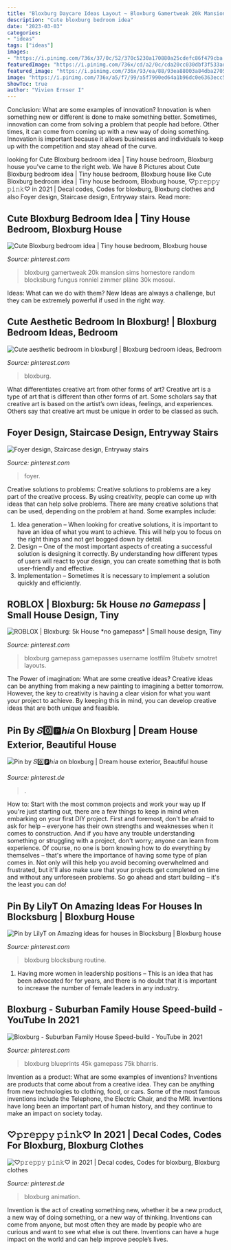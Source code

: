 ```yaml
---
title: "Bloxburg Daycare Ideas Layout ~ Bloxburg Gamertweak 20k Mansion Sims Homestore Random Blocksburg Fungus Ronniel Zimmer Pläne 30k Mosoui"
description: "Cute bloxburg bedroom idea"
date: "2023-03-03"
categories:
- "ideas"
tags: ["ideas"]
images:
- "https://i.pinimg.com/736x/37/0c/52/370c5230a170880a25cdefc86f479cba.jpg"
featuredImage: "https://i.pinimg.com/736x/cd/a2/0c/cda20cc030dbf3f533ad169e15872069.jpg"
featured_image: "https://i.pinimg.com/736x/93/ea/88/93ea88003a84dba2705b860b84191ffd.jpg"
image: "https://i.pinimg.com/736x/a5/f7/99/a5f7990ed64a1b96dc0e6363ecc53a90.jpg"
ShowToc: true
author: "Vivien Ernser I"
---
```



Conclusion: What are some examples of innovation?
Innovation is when something new or different is done to make something better. Sometimes, innovation can come from solving a problem that people had before. Other times, it can come from coming up with a new way of doing something. Innovation is important because it allows businesses and individuals to keep up with the competition and stay ahead of the curve.

	

		
looking for Cute Bloxburg bedroom idea | Tiny house bedroom, Bloxburg house you've came to the right web. We have 8 Pictures about Cute Bloxburg bedroom idea | Tiny house bedroom, Bloxburg house like Cute Bloxburg bedroom idea | Tiny house bedroom, Bloxburg house, ♡︎𝚙𝚛𝚎𝚙𝚙𝚢 𝚙𝚒𝚗𝚔♡︎ in 2021 | Decal codes, Codes for bloxburg, Bloxburg clothes and also Foyer design, Staircase design, Entryway stairs. Read more:
		
    
## Cute Bloxburg Bedroom Idea | Tiny House Bedroom, Bloxburg House

<img loading=lazy src="https://i.pinimg.com/736x/93/ea/88/93ea88003a84dba2705b860b84191ffd.jpg" onerror="this.onerror=null;this.src='https://tse4.mm.bing.net/th?id=OIP.Bo9yxs6moZIE2TOOrRppagHaEK&amp;pid=15.1';" alt="Cute Bloxburg bedroom idea | Tiny house bedroom, Bloxburg house">

_Source: pinterest.com_

>bloxburg gamertweak 20k mansion sims homestore random blocksburg fungus ronniel zimmer pläne 30k mosoui. 

	

Ideas: What can we do with them?
New Ideas are always a challenge, but they can be extremely powerful if used in the right way.

    
## Cute Aesthetic Bedroom In Bloxburg! | Bloxburg Bedroom Ideas, Bedroom

<img loading=lazy src="https://i.pinimg.com/736x/cd/a2/0c/cda20cc030dbf3f533ad169e15872069.jpg" onerror="this.onerror=null;this.src='https://tse2.mm.bing.net/th?id=OIP.7Dz2ZiHnQOYC_2WAPQsztgHaDj&amp;pid=15.1';" alt="Cute aesthetic bedroom in bloxburg! | Bloxburg bedroom ideas, Bedroom">

_Source: pinterest.com_

>bloxburg. 

	

What differentiates creative art from other forms of art?
Creative art is a type of art that is different than other forms of art. Some scholars say that creative art is based on the artist’s own ideas, feelings, and experiences. Others say that creative art must be unique in order to be classed as such.

    
## Foyer Design, Staircase Design, Entryway Stairs

<img loading=lazy src="https://i.pinimg.com/736x/37/0c/52/370c5230a170880a25cdefc86f479cba.jpg" onerror="this.onerror=null;this.src='https://tse1.mm.bing.net/th?id=OIP.K32klFUoBq7_UFUjcdpEtAHaKE&amp;pid=15.1';" alt="Foyer design, Staircase design, Entryway stairs">

_Source: pinterest.com_

>foyer. 

	

Creative solutions to problems:
Creative solutions to problems are a key part of the creative process. By using creativity, people can come up with ideas that can help solve problems. There are many creative solutions that can be used, depending on the problem at hand. Some examples include:
1. Idea generation – When looking for creative solutions, it is important to have an idea of what you want to achieve. This will help you to focus on the right things and not get bogged down by detail.
2. Design – One of the most important aspects of creating a successful solution is designing it correctly. By understanding how different types of users will react to your design, you can create something that is both user-friendly and effective.
3. Implementation – Sometimes it is necessary to implement a solution quickly and efficiently.

    
## ROBLOX | Bloxburg: 5k House *no Gamepass* | Small House Design, Tiny

<img loading=lazy src="https://i.pinimg.com/736x/88/03/5d/88035d64ec30a1b4bf6bcb2b55975241.jpg" onerror="this.onerror=null;this.src='https://tse3.mm.bing.net/th?id=OIP.3BHUCK9Dc9IJKlpGQo2MAQHaEK&amp;pid=15.1';" alt="ROBLOX | Bloxburg: 5k House *no gamepass* | Small house design, Tiny">

_Source: pinterest.com_

>bloxburg gamepass gamepasses username lostfilm 9tubetv smotret layouts. 

	

The Power of imagination: What are some creative ideas?
Creative ideas can be anything from making a new painting to imagining a better tomorrow. However, the key to creativity is having a clear vision for what you want your project to achieve. By keeping this in mind, you can develop creative ideas that are both unique and feasible.

    
## Pin By 𝑆0️⃣🅿️ℎ𝑖𝑎 On Bloxburg | Dream House Exterior, Beautiful House

<img loading=lazy src="https://i.pinimg.com/736x/5b/1d/a5/5b1da5e032b85cac513b568426b6aebf.jpg" onerror="this.onerror=null;this.src='https://tse4.mm.bing.net/th?id=OIP.ju0V_pbjo2iFokSVXrM88AHaEo&amp;pid=15.1';" alt="Pin by 𝑆0️⃣🅿️ℎ𝑖𝑎 on bloxburg | Dream house exterior, Beautiful house">

_Source: pinterest.de_

>. 

	

How to: Start with the most common projects and work your way up
If you're just starting out, there are a few things to keep in mind when embarking on your first DIY project. First and foremost, don't be afraid to ask for help – everyone has their own strengths and weaknesses when it comes to construction. And if you have any trouble understanding something or struggling with a project, don't worry; anyone can learn from experience.
Of course, no one is born knowing how to do everything by themselves – that's where the importance of having some type of plan comes in. Not only will this help you avoid becoming overwhelmed and frustrated, but it'll also make sure that your projects get completed on time and without any unforeseen problems. So go ahead and start building – it's the least you can do!

    
## Pin By LilyT On Amazing Ideas For Houses In Blocksburg | Bloxburg House

<img loading=lazy src="https://i.pinimg.com/736x/60/26/0c/60260c1ebe96a31871c123f07a66b3d3.jpg" onerror="this.onerror=null;this.src='https://tse3.mm.bing.net/th?id=OIP.BGhcH8XrbF6B0kHNQJc6dwHaEK&amp;pid=15.1';" alt="Pin by LilyT on Amazing ideas for houses in Blocksburg | Bloxburg house">

_Source: pinterest.com_

>bloxburg blocksburg routine. 

	

1. Having more women in leadership positions – This is an idea that has been advocated for for years, and there is no doubt that it is important to increase the number of female leaders in any industry.

    
## Bloxburg - Suburban Family House Speed-build - YouTube In 2021

<img loading=lazy src="https://i.pinimg.com/736x/e2/95/81/e295815d2001d2dd4a0622b50783971b.jpg" onerror="this.onerror=null;this.src='https://tse3.mm.bing.net/th?id=OIP.MQ-TdeoHDV-TffUfX64qCgHaFj&amp;pid=15.1';" alt="Bloxburg - Suburban Family House Speed-build - YouTube in 2021">

_Source: pinterest.com_

>bloxburg blueprints 45k gamepass 75k bharris. 

	

Invention as a product: What are some examples of inventions?
Inventions are products that come about from a creative idea. They can be anything from new technologies to clothing, food, or cars. Some of the most famous inventions include the Telephone, the Electric Chair, and the MRI. Inventions have long been an important part of human history, and they continue to make an impact on society today.

    
## ♡︎𝚙𝚛𝚎𝚙𝚙𝚢 𝚙𝚒𝚗𝚔♡︎ In 2021 | Decal Codes, Codes For Bloxburg, Bloxburg Clothes

<img loading=lazy src="https://i.pinimg.com/736x/a5/f7/99/a5f7990ed64a1b96dc0e6363ecc53a90.jpg" onerror="this.onerror=null;this.src='https://tse3.mm.bing.net/th?id=OIP.S6WcF4Ar2uEeatO-7Z24JwHaJ5&amp;pid=15.1';" alt="♡︎𝚙𝚛𝚎𝚙𝚙𝚢 𝚙𝚒𝚗𝚔♡︎ in 2021 | Decal codes, Codes for bloxburg, Bloxburg clothes">

_Source: pinterest.de_

>bloxburg animation. 

	

Invention is the act of creating something new, whether it be a new product, a new way of doing something, or a new way of thinking. Inventions can come from anyone, but most often they are made by people who are curious and want to see what else is out there. Inventions can have a huge impact on the world and can help improve people’s lives.

